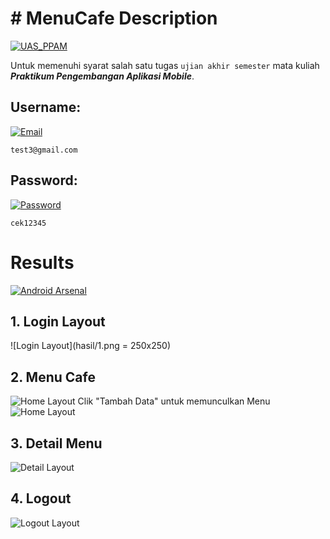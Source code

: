 # # MenuCafe Description
[![UAS_PPAM](https://img.shields.io/badge/UAS%20Praktikum%20Pengembangan%20Aplikasi%20Mobile-MenuCafe-brightgreen.svg?style=flat)](https://android-arsenal.com/details/1/1234)

Untuk memenuhi syarat salah satu tugas `ujian akhir semester` mata kuliah ***Praktikum Pengembangan Aplikasi Mobile***.

## Username:
[![Email](https://img.shields.io/badge/Username-MenuCafe-brightgreen.svg?style=flat)](https://android-arsenal.com/details/1/1234)

```
test3@gmail.com
```

## Password:
[![Password](https://img.shields.io/badge/Password-MenuCafe-brightgreen.svg?style=flat)](https://android-arsenal.com/details/1/1234)

```
cek12345
```
# Results
[![Android Arsenal](https://img.shields.io/badge/Results-MenuCafe-brightgreen.svg?style=flat)](https://android-arsenal.com/details/1/1234)

## 1. Login Layout

![Login Layout](hasil/1.png = 250x250)

## 2. Menu Cafe

![Home Layout](hasil/2.png) Clik "Tambah Data" untuk memunculkan Menu
![Home Layout](hasil/3.png)

## 3. Detail Menu

![Detail Layout](hasil/4.png)

## 4. Logout

![Logout Layout](hasil/2.png)
